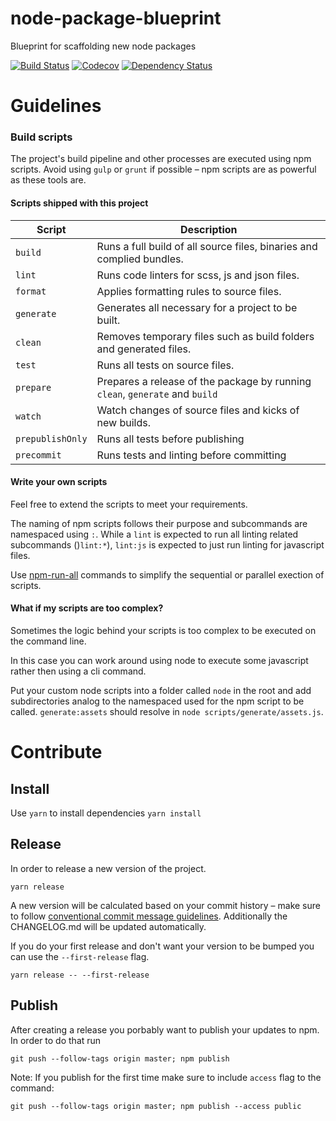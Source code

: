 # node-package-blueprint
Blueprint for scaffolding new node packages

[![Build Status](https://travis-ci.org/researchgate/node-package-blueprint.svg?branch=master)](https://travis-ci.org/researchgate/node-package-blueprint)
[![Codecov](https://img.shields.io/codecov/c/github/researchgate/node-package-blueprint.svg)](https://codecov.io/gh/researchgate/node-package-blueprint)
[![Dependency Status](https://dependencyci.com/github/researchgate/node-package-blueprint/badge)](https://dependencyci.com/github/researchgate/node-package-blueprint)

# Guidelines

### Build scripts

The project's build pipeline and other processes are executed using npm scripts. Avoid using `gulp` or `grunt` if possible – npm scripts are as powerful as these tools are.

#### Scripts shipped with this project

| Script  | Description|
| ------------- | ------------- |
| `build` | Runs a full build of all source files, binaries and complied bundles.  |
| `lint` | Runs code linters for scss, js and json files.  |
| `format` | Applies formatting rules to source files.  |
| `generate` | Generates all necessary for a project to be built.  |
| `clean` | Removes temporary files such as build folders and generated files.  |
| `test` | Runs all tests on source files.  |
| `prepare` | Prepares a release of the package by running `clean`, `generate` and `build`  |
| `watch` | Watch changes of source files and kicks of new builds.  |
| `prepublishOnly` | Runs all tests before publishing  |
| `precommit` | Runs tests and linting before committing |


#### Write your own scripts

Feel free to extend the scripts to meet your requirements.

The naming of npm scripts follows their purpose and subcommands are namespaced using `:`. While a `lint` is expected to run all linting related subcommands ()`lint:*`), `lint:js` is expected to just run linting for javascript files.

Use [npm-run-all](https://github.com/mysticatea/npm-run-all) commands to simplify the sequential or parallel exection of scripts.

#### What if my scripts are too complex?

Sometimes the logic behind your scripts is too complex to be executed on the command line.

In this case you can work around using node to execute some javascript rather then using a cli command.

Put your custom node scripts into a folder called `node` in the root and add subdirectories analog to the namespaced used for the npm script to be called. `generate:assets` should resolve in `node scripts/generate/assets.js`.

# Contribute

## Install
Use `yarn` to install dependencies
```yarn install```

## Release
In order to release a new version of the project.

```yarn release```

A new version will be calculated based on your commit history – make sure to follow [conventional commit message guidelines](https://github.com/conventional-changelog/standard-version#commit-message-convention-at-a-glance).
Additionally the CHANGELOG.md will be updated automatically.

If you do your first release and don't want your version to be bumped you can use the `--first-release` flag.

```yarn release -- --first-release```

## Publish

After creating a release you porbably want to publish your updates to npm. In order to do that run

```git push --follow-tags origin master; npm publish```

Note: If you publish for the first time make sure to include `access` flag to the command:

```git push --follow-tags origin master; npm publish --access public```
